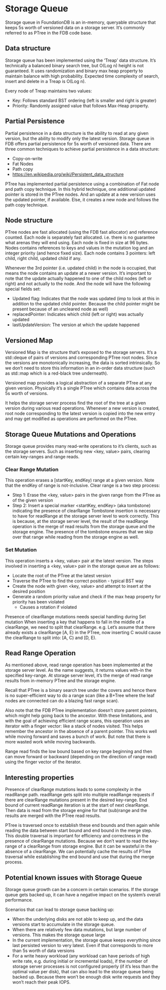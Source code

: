 # Storage Queue

Storage queue in FoundationDB is an in-memory, queryable structure that keeps 5s worth of versioned data on a storage server. It’s commonly referred to as PTree in the FDB code base.

## Data structure
Storage queue has been implemented using the ‘Treap’ data structure. It’s technically a balanced binary search tree, but O(Log n) height is not guaranteed. It uses randomization and binary max heap property to maintain balance with high probability. Expected time complexity of search, insert and delete in a Treap is O(Log n).

Every node of Treap maintains two values:
* Key: Follows standard BST ordering (left is smaller and right is greater)
* Priority: Randomly assigned value that follows Max-Heap property.

## Partial Persistence
Partial persistence in a data structure is the ability to read at any given version, but the ability to modify only the latest version. Storage queue in FDB offers partial persistence for 5s worth of versioned data.
There are three common techniques to achieve partial persistence in a data structure:
* Copy-on-write
* Fat Nodes
* Path copy
* https://en.wikipedia.org/wiki/Persistent_data_structure

PTree has implemented partial persistence using a combination of Fat node and path copy technique. In this hybrid technique, one additional updated pointer is stored in the PTree nodes. And an update at a new version uses the updated pointer, if available. Else, it creates a new node and follows the path copy technique.

## Node structure
PTree nodes are fast allocated (using the FDB fast allocator) and reference counted. Each node is separately fast allocated. i.e. there is no guarantee what arenas they will end using.
Each node is fixed in size at 96 bytes. Nodes contains references to keys and values in the mutation log and an integer priority (and hence fixed size). Each node contains 3 pointers: left child, right child, updated child if any.

Whenever the 3rd pointer (i.e. updated child) in the node is occupied, that means the node contains an update at a newer version. It’s important to note that the update actually happened to one of the child nodes (left or right) and not actually to the node. And the node will have the following special fields set:
* Updated flag: Indicates that the node was updated (imp to look at this in addition to the updated child pointer. Because the child pointer might be present because of an uncleared node as well)
* replacedPointer: Indicates which child (left or right) was actually updated
* lastUpdateVersion: The version at which the update happened

## Versioned Map
Versioned Map is the structure that’s exposed to the storage servers. It’s a std::deque of pairs of versions and corresponding PTree root nodes. Since the versions are monotonically increasing, the data is sorted intrinsically. So we don’t need to store this information in an in-order data structure (such as std::map which is a red-black tree underneath).

Versioned map provides a logical abstraction of a separate PTree at any given version. Physically it’s a single PTree which contains data across the 5s worth of versions.

It helps the storage server process find the root of the tree at a given version during various read operations. Whenever a new version is created, root node corresponding to the latest version is copied into the new entry and may get modified as operations are performed on the PTree.

## Storage Queue Mutations and Operations
Storage queue provides many read-write operations to it’s clients, such as the storage servers. Such as inserting new <key, value> pairs, clearing certain key-ranges and range reads.  

### Clear Range Mutation
This operation erases a [startKey, endKey) range at a given version. Note that the endKey of range is not-inclusive. 
Clear range is a two step process:
* Step 1: Erase the <key, value> pairs in the given range from the PTree as of the given version 
* Step 2: Insert a special marker <startKey, endKey> (aka tombstone) indicating the presence of clearRange
Tombstone insertion is necessary to have for readRange at the storage server level to work correctly. This is because, at the storage server level, the result of the readRange operation is the merge of read results from the storage queue and the storage engine. The presence of the tombstone ensures that we skip over that range while reading from the storage engine as well.

### Set Mutation
This operation inserts a <key, value> pair at the latest version. The steps involved in inserting a <key, value> pair in the storage queue are as follows:
* Locate the root of the PTree at the latest version
* Traverse the PTree to find the correct position - typical BST way
* Create the node with given <key, value> and attempt to insert at the desired position
* Generate a random priority value and check if the max heap property for priority has been violated
  * Causes a rotation if violated

Presence of clearRange mutations needs special handling during Set mutation
When inserting a key that happens to fall in the middle of a clearRange, we need to split that clearRange. e.g. Let’s assume that there already exists a clearRange [A, E) in the PTree, now inserting C would cause the clearRange to split into: [A, C) and [D, E).

## Read Range Operation
As mentioned above, read range operation has been implemented at the storage server level. As the name suggests, it returns values with-in the specified key-range. At storage server level, it’s the merge of read range results from in-memory PTree and the storage engine.

Recall that PTree is a binary search tree under the covers and hence there is no super-efficient way to do a range scan (like a B+Tree where the leaf nodes are connected can do a blazing fast range scan).

Also note that the FDB PTree implementation doesn’t store parent pointers, which might help going back to the ancestor. With these limitations, and with the goal of achieving efficient range scans, this operation uses an iterator with a finger vector: like a stack of nodes visited. This helps remember the ancestor in the absence of a parent pointer. This works well while moving forward and saves a bunch of work. But note that there is more wasted work while moving backwards.

Range read finds the low bound based on key range beginning and then can move forward or backward (depending on the direction of range read) using the finger vector of the iterator.

## Interesting properties
Presence of clearRange mutations leads to some complexity in the readRange path.  readRange gets split into multiple readRange requests if there are clearRange mutations present in the desired key-range. End bound of current readRange iteration is at the start of next clearRange.
Then data is read from the storage engine for that (sub)range and the results are merged with the PTree read results. 

PTree is traversed once to establish these end bounds and then again while reading the data between start bound and end bound in the merge step. This double traversal is important for efficiency and correctness in the presence of clearRange mutations. Because we don’t want to read the key-range of a clearRange from storage engine. But it can be wasteful in the absence of a clearRange. We can potentially cache the results of PTree traversal while establishing the end bound and use that during the merge process.

## Potential known issues with Storage Queue
Storage queue growth can be a concern in certain scenarios. If the storage queue gets backed up, it can have a negative impact on the system’s overall performance.

Scenarios that can lead to storage queue backing up: 
* When the underlying disks are not able to keep up, and the data versions start to accumulate in the storage queue.
* When there are relatively few data mutations, but large number of versions. This makes the storage queue large
* In the current implementation, the storage queue keeps everything since last persisted version to very latest. Even if that corresponds to more than 5s worth of data versions
* For a write heavy workload (any workload can have periods of high write rate, e.g. during initial or incremental loads), if the number of storage server processes is not configured properly (if it’s less than the optimal value per disk), that can also lead to the storage queue being backed up. Because there won’t be enough disk write requests and they won’t reach their peak IOPS.


